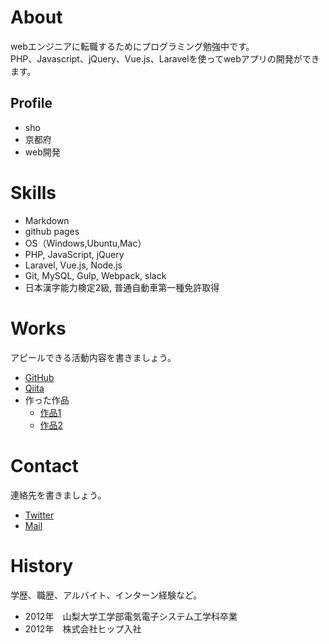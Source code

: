 # About
webエンジニアに転職するためにプログラミング勉強中です。  
PHP、Javascript、jQuery、Vue.js、Laravelを使ってwebアプリの開発ができます。

## Profile
- sho
- 京都府
- web開発

# Skills
- Markdown
- github pages
- OS（Windows,Ubuntu,Mac）
- PHP, JavaScript, jQuery
- Laravel, Vue.js, Node.js
- Git, MySQL, Gulp, Webpack, slack
- 日本漢字能力検定2級, 普通自動車第一種免許取得

# Works
アピールできる活動内容を書きましょう。
- [GitHub](https://github.com/shottt)
- [Qiita](QiitaのURL)
- 作った作品
  - [作品1](作品1のURL)
  - [作品2](作品2のURL)

# Contact
連絡先を書きましょう。
- [Twitter](https://twitter.com/shott_1107)
- [Mail](futuregadgetlabomem@gmail.com)

# History
学歴、職歴、アルバイト、インターン経験など。
- 2012年　山梨大学工学部電気電子システム工学科卒業
- 2012年　株式会社ヒップ入社
